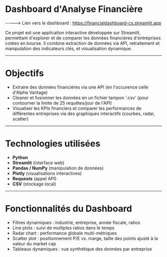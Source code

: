 # Dashboard d'Analyse Financière

-----> Lien vers le dashboard : https://financialdashboard-cs.streamlit.app

Ce projet est une application interactive développée sur Streamlit, permettant d'explorer et de comparer les données financières d'entreprises cotées en bourse. 
Il combine extraction de données via API, retraitement et manipulation des indicateurs clés, et visualisation dynamique.

---

# Objectifs

- Extraire des données financières via une API (en l'occurence celle d'Alpha Vantage)
- Cleaner et fusionner les données en un fichier tampon '.csv' (pour contourner la limite de 25 requêtes/jour de l'API)
- Visualiser les KPIs financiers et comparer les performances de différentes entreprises via des graphiques interactifs (courbes, radar, scatter)

---

# Technologies utilisées

- **Python**
- **Streamlit** (interface web)
- **Pandas / NumPy** (manipulation de données)
- **Plotly** (visualisations interactives)
- **Requests** (appel API)
- **CSV** (stockage local)

---

# Fonctionnalités du Dashboard

- Filtres dynamiques : industrie, entreprise, année fiscale, ratios
- Line plots : suivi de multiples ratios dans le temps
- Radar chart : performance globale multi-métriques
- Scatter plot : positionnement P/E vs. marge, taille des points ajusté à la valeur du market cap
- Tableaux dynamiques : vue synthétique des données par entreprise
